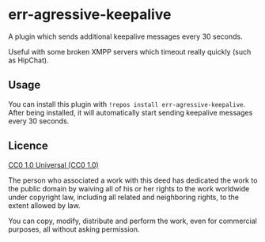 err-agressive-keepalive
=======================

A plugin which sends additional keepalive messages every 30 seconds.

Useful with some broken XMPP servers which timeout really quickly
(such as HipChat).

Usage
-----

You can install this plugin with `!repos install err-agressive-keepalive`.
After being installed, it will automatically start sending keepalive
messages every 30 seconds.

Licence
-------

[CC0 1.0 Universal (CC0 1.0)](https://creativecommons.org/publicdomain/zero/1.0/)

The person who associated a work with this deed has dedicated the work to the
public domain by waiving all of his or her rights to the work worldwide under
copyright law, including all related and neighboring rights, to the extent
allowed by law.

You can copy, modify, distribute and perform the work, even for commercial
purposes, all without asking permission. 
